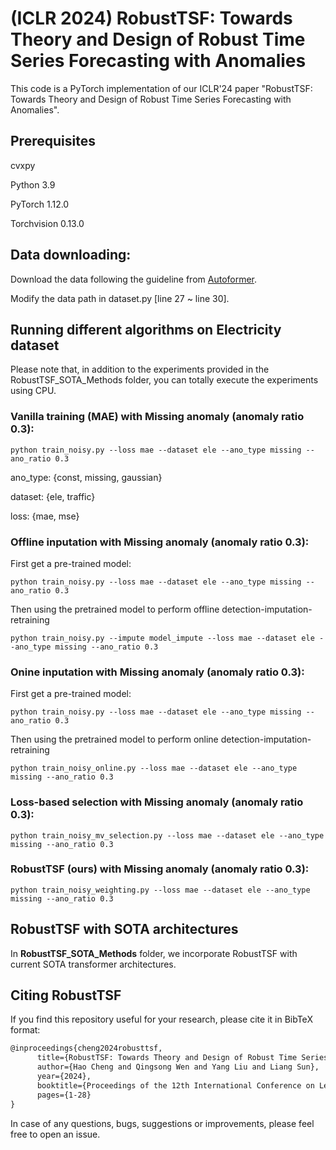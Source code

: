 # (ICLR 2024) RobustTSF: Towards Theory and Design of Robust Time Series Forecasting with Anomalies

This code is a PyTorch implementation of our ICLR'24 paper "RobustTSF: Towards Theory and Design of Robust Time Series Forecasting with Anomalies".
## Prerequisites

cvxpy

Python 3.9

PyTorch 1.12.0

Torchvision 0.13.0

## Data downloading:

Download the data following the guideline from [Autoformer](https://github.com/thuml/Autoformer).

Modify the data path in dataset.py [line 27 ~ line 30].

## Running different algorithms on Electricity dataset

Please note that, in addition to the experiments provided in the RobustTSF_SOTA_Methods folder, you can totally execute the experiments using CPU.

### Vanilla training (MAE) with Missing anomaly (anomaly ratio 0.3): 

```
python train_noisy.py --loss mae --dataset ele --ano_type missing --ano_ratio 0.3 
```

ano_type: {const, missing, gaussian}

dataset: {ele, traffic}

loss: {mae, mse}

### Offline inputation with Missing anomaly (anomaly ratio 0.3): 

First get a pre-trained model: 

```
python train_noisy.py --loss mae --dataset ele --ano_type missing --ano_ratio 0.3 
```

Then using the pretrained model to perform offline detection-imputation-retraining

```
python train_noisy.py --impute model_impute --loss mae --dataset ele --ano_type missing --ano_ratio 0.3 
```

### Onine inputation with Missing anomaly (anomaly ratio 0.3): 

First get a pre-trained model: 

```
python train_noisy.py --loss mae --dataset ele --ano_type missing --ano_ratio 0.3 
```

Then using the pretrained model to perform online detection-imputation-retraining

```
python train_noisy_online.py --loss mae --dataset ele --ano_type missing --ano_ratio 0.3 
```

### Loss-based selection with Missing anomaly (anomaly ratio 0.3): 

```
python train_noisy_mv_selection.py --loss mae --dataset ele --ano_type missing --ano_ratio 0.3 
```

### RobustTSF (ours) with Missing anomaly (anomaly ratio 0.3): 

```
python train_noisy_weighting.py --loss mae --dataset ele --ano_type missing --ano_ratio 0.3 
```

## RobustTSF with SOTA architectures

In **RobustTSF_SOTA_Methods** folder, we incorporate RobustTSF with current SOTA transformer architectures.

## Citing RobustTSF

If you find this repository useful for your research, please cite it in BibTeX format:

```tex
@inproceedings{cheng2024robusttsf,
      title={RobustTSF: Towards Theory and Design of Robust Time Series Forecasting with Anomalies}, 
      author={Hao Cheng and Qingsong Wen and Yang Liu and Liang Sun},
      year={2024},
      booktitle={Proceedings of the 12th International Conference on Learning Representations},
      pages={1-28}
}
```
In case of any questions, bugs, suggestions or improvements, please feel free to open an issue.
